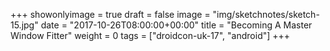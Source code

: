 +++
showonlyimage = true
draft = false
image = "img/sketchnotes/sketch-15.jpg"
date = "2017-10-26T08:00:00+00:00"
title = "Becoming A Master Window Fitter"
weight = 0
tags = ["droidcon-uk-17", "android"]
+++


